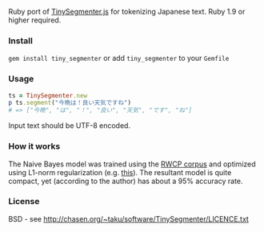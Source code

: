 Ruby port of [TinySegmenter.js](http://chasen.org/~taku/software/TinySegmenter/) for tokenizing Japanese text. Ruby 1.9 or higher required.

### Install

`gem install tiny_segmenter` or add `tiny_segmenter` to your `Gemfile`

### Usage

```ruby
ts = TinySegmenter.new
p ts.segment("今晩は！良い天気ですね")
# => ["今晩", "は", "！", "良い", "天気", "です", "ね"]
```

Input text should be UTF-8 encoded.

### How it works

The Naive Bayes model was trained using the [RWCP corpus](http://research.nii.ac.jp/src/list.html) and optimized using L1-norm regularization (e.g. [this](https://research.microsoft.com/pubs/78900/andrew07scalable.pdf)). The resultant model is quite compact, yet (according to the author) has about a 95% accuracy rate.

### License

BSD - see http://chasen.org/~taku/software/TinySegmenter/LICENCE.txt
